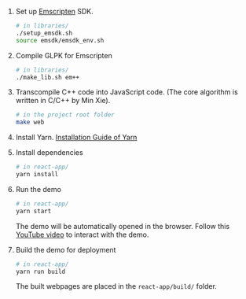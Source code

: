 1. Set up [Emscripten](https://emscripten.org) SDK.
   ```sh
   # in libraries/
   ./setup_emsdk.sh
   source emsdk/emsdk_env.sh
   ```

2. Compile GLPK for Emscripten
   ```sh
   # in libraries/
   ./make_lib.sh em++
   ```

3. Transcompile C++ code into JavaScript code.
   (The core algorithm is written in C/C++ by Min Xie).
   ```sh
   # in the project root folder
   make web
   ```

4. Install Yarn.
   [Installation Guide of Yarn](https://yarnpkg.com/lang/en/docs/install/)

5. Install dependencies
   ```sh
   # in react-app/
   yarn install
   ```

6. Run the demo
   ```sh
   # in react-app/
   yarn start
   ```
   The demo will be automatically opened in the browser. Follow this [YouTube video](https://www.youtube.com/watch?v=FjFbNcQYDFM) to interact with the demo.

7. Build the demo for deployment
   ```sh
   # in react-app/
   yarn run build
   ```
   The built webpages are placed in the `react-app/build/` folder.